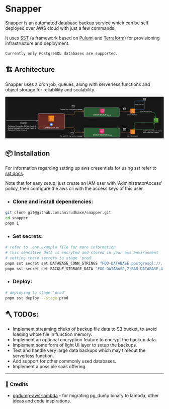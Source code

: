 # Snapper

Snapper is an automated database backup service which can be self deployed over AWS cloud with just a few commands.

It uses [SST](https://sst.dev/) (a framework based on [Pulumi](https://www.pulumi.com/) and [Terraform](https://www.terraform.io/)) for provisioning infrastructure and deployment.

`Currently only PostgreSQL databases are supported.`

## 🏗️ Architecture

Snapper uses a cron job, queues, along with serverless functions and object storage for reliablility and scalability.

![Architecture](./assets/architecture.png)

## 📦 Installation

For information regarding setting up aws cresentials for using sst refer to [sst docs](https://sst.dev/docs/aws-accounts).

Note that for easy setup, just create an IAM user with 'AdministratorAccess' policy, then configure the aws cli with the access keys of this user.

- ### Clone and install dependencies:

```bash
git clone git@github.com:anirudhaxe/snapper.git
cd snapper
pnpm i
```

- ### Set secrets:

```bash
# refer to .env.example file for more information
# this sensitive data is encryted and stored in your aws environment
# setting these secrets to stage 'prod'
pnpm sst secret set DATABASE_CONN_STRINGS "FOO-DATABASE,postgresql://..,POSTGRES|BAR-DATABASE,postgresql://..,POSTGRES|FEE-DATABASE,postgresql://..,POSTGRES" --stage prod
pnpm sst secret set BACKUP_STORAGE_DATA "FOO-DATABASE,7|BAR-DATABASE,4|FEE-DATABASE,5" --stage prod

```

- ### Deploy:

```bash
# deploying to stage 'prod'
pnpm sst deploy --stage prod
```

## 🪓 TODOs:

- Implement streaming chuks of backup file data to S3 bucket, to avoid loading whole file in function memory.
- Implement an optional encryption feature to encrypt the backup data.
- Implement some form of light UI layer to setup the backups.
- Test and handle very large data backups which may timeout the serverless function.
- Add support for other commonly used databases.
- Implement a possible saas offering.

---

### 🎉 Credits

- [pgdump-aws-lambda](https://github.com/jameshy/pgdump-aws-lambda) - for migrating pg_dump binary to lambda, other ideas and code inspirations.
